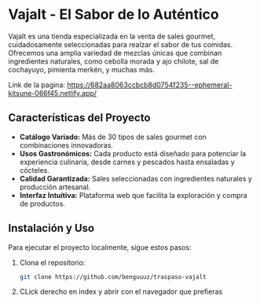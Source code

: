 # Vajalt - El Sabor de lo Auténtico

Vajalt es una tienda especializada en la venta de sales gourmet, cuidadosamente seleccionadas para realzar el sabor de tus comidas. Ofrecemos una amplia variedad de mezclas únicas que combinan ingredientes naturales, como cebolla morada y ajo chilote, sal de cochayuyo, pimienta merkén, y muchas más. 

Link de la pagina: https://682aa8063ccbcb8d0754f235--ephemeral-kitsune-066f45.netlify.app/

## Características del Proyecto

- **Catálogo Variado:** Más de 30 tipos de sales gourmet con combinaciones innovadoras.  
- **Usos Gastronómicos:** Cada producto está diseñado para potenciar la experiencia culinaria, desde carnes y pescados hasta ensaladas y cócteles.  
- **Calidad Garantizada:** Sales seleccionadas con ingredientes naturales y producción artesanal.  
- **Interfaz Intuitiva:** Plataforma web que facilita la exploración y compra de productos.  

## Instalación y Uso

Para ejecutar el proyecto localmente, sigue estos pasos:
1. Clona el repositorio:  
   ```sh
   git clone https://github.com/benguuuz/traspaso-vajalt

2. CLick derecho en index y abrir con el navegador que prefieras

